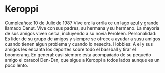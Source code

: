 Keroppi
=======

Cumpleaños: 10 de Julio de 1987 Vive en: la orrila de un lago azul y grande llamado Danut. Vive con sus padres, su hermana y su hermano. La mayoria de sus amigos viven cerca, incluyendo a su novia Keroleen. Personalidad: Es lider de su grupo de amigos y siempre se ofrece a ayudar a susu amigos cuando tienen algun problema y cuando lo nesecita. Hobbies: A el y sus amigos les encanta los deportes sobre todo el baseball y tirar el boomerang. En general: casi siempre esta acompañado de su pequeño amigo el caracol Den-Den, que sigue a Keroppi a todos lados aunque es un poco lento.
